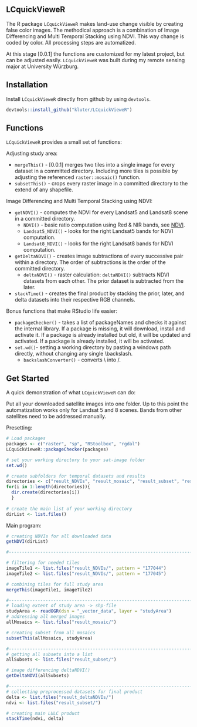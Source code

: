 LCquickVieweR
---
The R package `LCquickVieweR` makes land-use change visible by creating false color images. 
The methodical approach is a combination of Image Differencing and Multi Temporal Stacking using NDVI.
This way change is coded by color. All processing steps are automatized.

At this stage [0.0.1] the functions are customized for my latest project, but can be adjusted easily.
`LCquickVieweR` was built during my remote sensing major at University Würzburg.

## Installation
Install `LCquickVieweR` directly from github by using `devtools`.
``` r
devtools::install_github("kluter/LCquickVieweR")
```

## Functions
`LCquickVieweR` provides a small set of functions:

Adjusting study area:
* `mergeThis()` - [0.0.1] merges two tiles into a single image for every dataset in a committed directory. 
Including more tiles is possible by adjusting the referenced `raster::mosaic()` function.
* `subsetThis()` - crops every raster image in a committed directory to the extend of any shapefile.

Image Differencing and Multi Temporal Stacking using NDVI:
* `getNDVI()` - computes the NDVI for every Landsat5 and Landsat8 scene in a committed directory.
    - `NDVI()` - basic ratio computation using Red & NIR bands, see [NDVI](https://en.wikipedia.org/wiki/Normalized_difference_vegetation_index). 
    - `Landsat5_NDVI()` - looks for the right Landsat5 bands for NDVI computation.
    - `Landsat8_NDVI()` - looks for the right Landsat8 bands for NDVI computation.
* `getDeltaNDVI()` - creates image subtractions of every successive pair within a directory. The order of subtractions is the order of the committed directory.
    - `deltaNDVI()` - raster calculation: `deltaNDVI()` subtracts NDVI datasets from each other. The prior dataset is subtracted from the later.
* `stackTime()` - creates the final product by stacking the prior, later, and delta datasets into their respective RGB channels.

Bonus functions that make RStudio life easier:

* `packageChecker()` - takes a list of packageNames and checks it against the internal library. If a package is missing, it will download, install and activate it. If a package is already installed but old, it will be updated and activated. If a package is already installed, it will be activated.
* `set.wd()`- setting a working directory by pasting a windows path directly, without changing any single \backslash.
    - `backslashConverter()` - converts \ into /.

## Get Started
A quick demonstration of what `LCquickVieweR` can do:

Put all your downloaded satellite images into one folder. Up to this point the automatization works only for Landsat 5 and 8 scenes. Bands from other satellites need to be addressed manually.

Presetting:
``` r
# Load packages
packages <- c("raster", "sp", "RStoolbox", "rgdal")
LCquickVieweR::packageChecker(packages)

# set your working directory to your sat-image folder
set.wd()

# create subfolders for temporal datasets and results
directories <- c("result_NDVIs", "result_mosaic", "result_subset", "result_deltaNDVIs", "result_falseColor")
for(i in 1:length(directories)){
  dir.create(directories[i])
  }
  
# create the main list of your working directory
dirList <- list.files()
```

Main program:
``` r
# creating NDVIs for all downloaded data
getNDVI(dirList)

#--------------------------------------------------------------------------------#

# filtering for needed tiles
imageTile1 <- list.files("result_NDVIs/", pattern = "177044")
imageTile2 <- list.files("result_NDVIs/", pattern = "177045")

# combining tiles for full study area
mergeThis(imageTile1, imageTile2)

#--------------------------------------------------------------------------------#
# loading extent of study area -> shp-file
studyArea <- readOGR(dsn = "_vector_data", layer = "studyArea")
# addressing all merged images
allMosaics <- list.files("result_mosaic/")

# creating subset from all mosaics
subsetThis(allMosaics, studyArea)

#--------------------------------------------------------------------------------#
# getting all subsets into a list
allSubsets <- list.files("result_subset/")

# image differencing deltaNDVI()
getDeltaNDVI(allSubsets)

#--------------------------------------------------------------------------------#
# collecting preprocessed datasets for final product
delta <- list.files("result_deltaNDVIs/")
ndvi <- list.files("result_subset/")

# creating main LULC product
stackTime(ndvi, delta)
```
